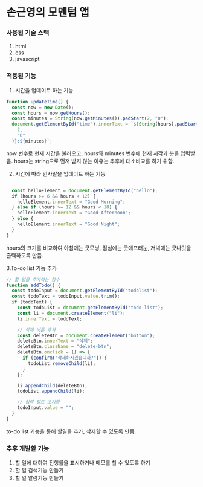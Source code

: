 # 손근영의 모멘텀 앱

### 사용된 기술 스택

1. html
2. css
3. javascript

### 적용된 기능

1. 시간을 업데이트 하는 기능

```javascript
function updateTime() {
  const now = new Date();
  const hours = now.getHours();
  const minutes = String(now.getMinutes()).padStart(2, "0");
  document.getElementById("time").innerText = `${String(hours).padStart(
    2,
    "0"
  )}:${minutes}`;
```

now 변수로 현재 시간을 불러오고, hours와 minutes 변수에 현재 시각과 분을 입력받음.
hours는 string으로 먼저 받지 않는 이유는 추후에 대소비교를 하기 위함.

2. 시간에 따라 인사말을 업데이트 하는 기능

```javascript

  const helloElement = document.getElementById("hello");
  if (hours >= 6 && hours < 12) {
    helloElement.innerText = "Good Morning";
  } else if (hours >= 12 && hours < 18) {
    helloElement.innerText = "Good Afternoon";
  } else {
    helloElement.innerText = "Good Night";
  }
}
```

hours의 크기를 비교하여 아침에는 굿모닝, 점심에는 굿애프터눈, 저녁에는 굿나잇을 출력하도록 만듬.

3.To-do list 기능 추가

```javascript
// 할 일을 추가하는 함수
function addTodo() {
  const todoInput = document.getElementById("todolist");
  const todoText = todoInput.value.trim();
  if (todoText) {
    const todoList = document.getElementById("todo-list");
    const li = document.createElement("li");
    li.innerText = todoText;

    // 삭제 버튼 추가
    const deleteBtn = document.createElement("button");
    deleteBtn.innerText = "삭제";
    deleteBtn.className = "delete-btn";
    deleteBtn.onclick = () => {
      if (confirm("삭제하시겠습니까?")) {
        todoList.removeChild(li);
      }
    };

    li.appendChild(deleteBtn);
    todoList.appendChild(li);

    // 입력 필드 초기화
    todoInput.value = "";
  }
}
```

to-do list 기능을 통해 할일을 추가, 삭제할 수 있도록 만듬.

### 추후 개발할 기능

1. 할 일에 대하여 진행률을 표시하거나 메모를 할 수 있도록 하기
2. 할 일 검색기능 만들기
3. 할 일 알람기능 만들기
